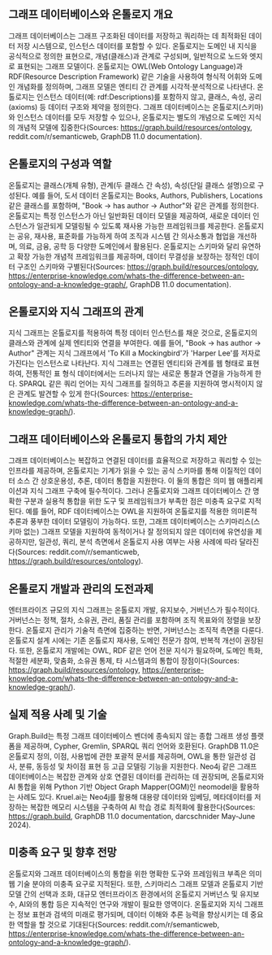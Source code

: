 ## 그래프 데이터베이스와 온톨로지 개요
그래프 데이터베이스는 그래프 구조화된 데이터를 저장하고 쿼리하는 데 최적화된 데이터 저장 시스템으로, 인스턴스 데이터를 포함할 수 있다. 온톨로지는 도메인 내 지식을 공식적으로 정의한 표현으로, 개념(클래스)과 관계로 구성되며, 일반적으로 노드와 엣지로 표현되는 그래프 모델이다. 온톨로지는 OWL(Web Ontology Language)과 RDF(Resource Description Framework) 같은 기술을 사용하여 형식적 어휘와 도메인 개념화를 정의하며, 그래프 모델은 엔티티 간 관계를 시각적·분석적으로 나타낸다. 온톨로지는 인스턴스 데이터(예: rdf:Descriptions)를 포함하지 않고, 클래스, 속성, 공리(axioms) 등 데이터 구조와 제약을 정의한다. 그래프 데이터베이스는 온톨로지(스키마)와 인스턴스 데이터를 모두 저장할 수 있으나, 온톨로지는 별도의 개념으로 도메인 지식의 개념적 모델에 집중한다(Sources: https://graph.build/resources/ontology, reddit.com/r/semanticweb, GraphDB 11.0 documentation).

## 온톨로지의 구성과 역할
온톨로지는 클래스(개체 유형), 관계(두 클래스 간 속성), 속성(단일 클래스 설명)으로 구성된다. 예를 들어, 도서 데이터 온톨로지는 Books, Authors, Publishers, Locations 같은 클래스를 포함하며, "Book → has author → Author"와 같은 관계를 정의한다. 온톨로지는 특정 인스턴스가 아닌 일반화된 데이터 모델을 제공하여, 새로운 데이터 인스턴스가 일관되게 모델링될 수 있도록 재사용 가능한 프레임워크를 제공한다. 온톨로지는 공유, 재사용, 표준화를 가능하게 하여 조직과 시스템 간 의사소통과 협업을 개선하며, 의료, 금융, 공학 등 다양한 도메인에서 활용된다. 온톨로지는 스키마와 달리 유연하고 확장 가능한 개념적 프레임워크를 제공하며, 데이터 무결성을 보장하는 정적인 데이터 구조인 스키마와 구별된다(Sources: https://graph.build/resources/ontology, https://enterprise-knowledge.com/whats-the-difference-between-an-ontology-and-a-knowledge-graph/, GraphDB 11.0 documentation).

## 온톨로지와 지식 그래프의 관계
지식 그래프는 온톨로지를 적용하여 특정 데이터 인스턴스를 채운 것으로, 온톨로지의 클래스와 관계에 실제 엔티티와 연결을 부여한다. 예를 들어, "Book → has author → Author" 관계는 지식 그래프에서 'To Kill a Mockingbird'가 'Harper Lee'를 저자로 가진다는 인스턴스로 나타난다. 지식 그래프는 연결된 엔티티와 관계를 웹 형태로 표현하여, 전통적인 표 형식 데이터에서는 드러나지 않는 새로운 통찰과 연결을 가능하게 한다. SPARQL 같은 쿼리 언어는 지식 그래프를 질의하고 추론을 지원하여 명시적이지 않은 관계도 발견할 수 있게 한다(Sources: https://enterprise-knowledge.com/whats-the-difference-between-an-ontology-and-a-knowledge-graph/).

## 그래프 데이터베이스와 온톨로지 통합의 가치 제안
그래프 데이터베이스는 복잡하고 연결된 데이터를 효율적으로 저장하고 쿼리할 수 있는 인프라를 제공하며, 온톨로지는 기계가 읽을 수 있는 공식 스키마를 통해 이질적인 데이터 소스 간 상호운용성, 추론, 데이터 통합을 지원한다. 이 둘의 통합은 의미 웹 애플리케이션과 지식 그래프 구축에 필수적이다. 그러나 온톨로지와 그래프 데이터베이스 간 명확한 구분과 실용적 통합을 위한 도구 및 프레임워크가 부족한 점은 미충족 요구로 지적된다. 예를 들어, RDF 데이터베이스는 OWL을 지원하여 온톨로지를 적용한 의미론적 추론과 풍부한 데이터 모델링이 가능하다. 또한, 그래프 데이터베이스는 스키마리스(스키마 없는) 그래프 모델을 지원하여 동적이거나 잘 정의되지 않은 데이터에 유연성을 제공하지만, 일관성, 쿼리, 분석 측면에서 온톨로지 사용 여부는 사용 사례에 따라 달라진다(Sources: reddit.com/r/semanticweb, https://graph.build/resources/ontology).

## 온톨로지 개발과 관리의 도전과제
엔터프라이즈 규모의 지식 그래프는 온톨로지 개발, 유지보수, 거버넌스가 필수적이다. 거버넌스는 정책, 절차, 소유권, 관리, 품질 관리를 포함하며 조직 목표와의 정렬을 보장한다. 온톨로지 관리가 기술적 측면에 집중하는 반면, 거버넌스는 조직적 측면을 다룬다. 온톨로지 설계 시에는 기존 온톨로지 재사용, 도메인 전문가 참여, 반복적 개선이 권장된다. 또한, 온톨로지 개발에는 OWL, RDF 같은 언어 전문 지식가 필요하며, 도메인 특화, 적절한 세분화, 맞춤화, 소유권 통제, 타 시스템과의 통합이 장점이다(Sources: https://graph.build/resources/ontology, https://enterprise-knowledge.com/whats-the-difference-between-an-ontology-and-a-knowledge-graph/).

## 실제 적용 사례 및 기술
Graph.Build는 특정 그래프 데이터베이스 벤더에 종속되지 않는 종합 그래프 생성 플랫폼을 제공하며, Cypher, Gremlin, SPARQL 쿼리 언어와 호환된다. GraphDB 11.0은 온톨로지 정의, 이점, 사용법에 관한 포괄적 문서를 제공하며, OWL을 통한 일관성 검사, 분류, 동등성 및 차이점 표현 등 고급 모델링 기능을 지원한다. Neo4j 같은 그래프 데이터베이스는 복잡한 관계와 상호 연결된 데이터를 관리하는 데 권장되며, 온톨로지와 AI 통합을 위해 Python 기반 Object Graph Mapper(OGM)인 neomodel을 활용하는 사례도 있다. Kruel.ai는 Neo4j를 활용해 대용량 데이터와 임베딩, 메타데이터를 저장하는 복잡한 메모리 시스템을 구축하여 AI 학습 경로 최적화에 활용한다(Sources: https://graph.build, GraphDB 11.0 documentation, darcschnider May-June 2024).

## 미충족 요구 및 향후 전망
온톨로지와 그래프 데이터베이스의 통합을 위한 명확한 도구와 프레임워크 부족은 의미 웹 기술 분야의 미충족 요구로 지적된다. 또한, 스키마리스 그래프 모델과 온톨로지 기반 모델 간의 선택과 조화, 대규모 엔터프라이즈 환경에서의 온톨로지 거버넌스 및 유지보수, AI와의 통합 등은 지속적인 연구와 개발이 필요한 영역이다. 온톨로지와 지식 그래프는 정보 표현과 검색의 미래로 평가되며, 데이터 이해와 추론 능력을 향상시키는 데 중요한 역할을 할 것으로 기대된다(Sources: reddit.com/r/semanticweb, https://enterprise-knowledge.com/whats-the-difference-between-an-ontology-and-a-knowledge-graph/).